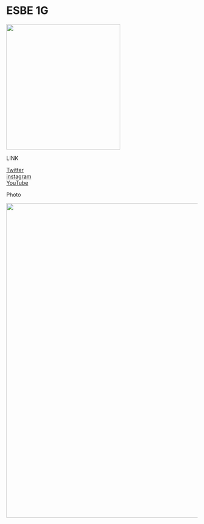 # ESBE 1G
<!DOCTYPE html>
<html>
<head>
	<img src="https://github.com/NARI0978/ESBE-1G/blob/master/16/ESBE%201Gv16.0/pack_icon.png" width="300" height="330">
	<p>LINK<p>
	<a href="https://twitter.com/channel_nari">Twitter</a><br>
	<a href="https://www.instagram.com/channel_nari/">instagram</a><br>
	<a href="https://www.youtube.com/channel/UCr0-2qXUZqqx2xKezrgwdbw">YouTube</a><br>
<head>
	
<body>
	<p>Photo<p>
	<img src="https://github.com/NARI0978/ESBE-1G/blob/master/sitesetting/IMG_5741.PNG" width="1000" height="828">
</html>
